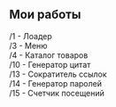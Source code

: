 ## Мои работы

/1 - Лоадер
<br>
/3 - Меню
<br>
/4 - Каталог товаров
<br>
/10 - Генератор цитат
<br>
/13 - Сократитель ссылок
<br>
/14 - Генератор паролей
<br>
/15 - Счетчик посещений